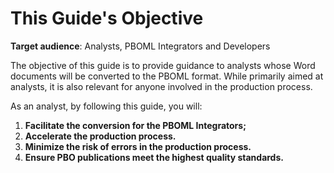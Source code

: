 # This Guide's Objective

**Target audience**: Analysts, PBOML Integrators and Developers 

The objective of this guide is to provide guidance to analysts whose Word documents will be converted to the PBOML format. While primarily aimed at analysts, it is also relevant for anyone involved in the production process.

As an analyst, by following this guide, you will:

1. **Facilitate the conversion for the PBOML Integrators;**
2. **Accelerate the production process.**
3. **Minimize the risk of errors in the production process.**
4. **Ensure PBO publications meet the highest quality standards.**